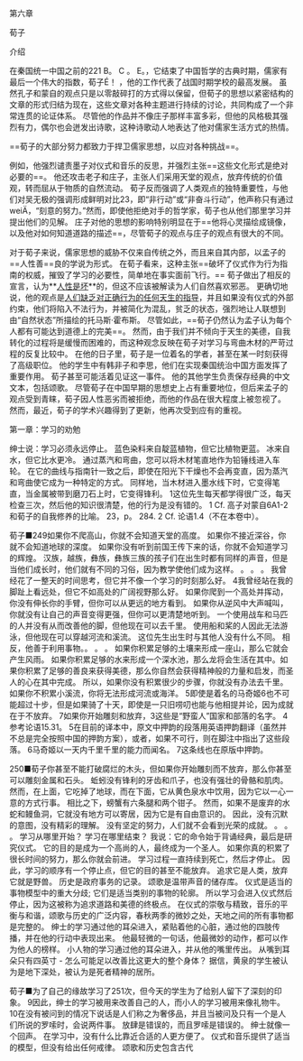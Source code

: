 第六章

荀子

介绍

在秦国统一中国之前的221 B。 C 。 E。，它结束了中国哲学的古典时期，儒家有最后一个伟大的指数，荀子É！ ，他的工作代表了战国时期学校的最高发展。 虽然孔子和蒙自的观点只是以零敲碎打的方式得以保留，但荀子的思想以紧密结构的文章的形式归结为现在，这些文章对各种主题进行持续的讨论，共同构成了一个非常连贯的论证体系。 尽管他的作品并不像庄子那样丰富多彩，但他的风格极其强烈有力，偶尔也会迸发出诗歌，这种诗歌动人地表达了他对儒家生活方式的热情。 

==荀子的大部分努力都致力于捍卫儒家思想，以应对各种挑战==。

 例如，他强烈谴责墨子对仪式和音乐的反思，并强烈主张==这些文化形式是绝对必要的==。 他还攻击老子和庄子，主张人们采用天堂的观点，放弃传统的价值观，转而屈从于物质的自然流动。 荀子反而强调了人类观点的独特重要性，与他们对吴无极的强调形成鲜明对比23，即“非行动”或“非奋斗行动”，他声称只有通过weiÄ，“刻意的努力。”然而，即使他拒绝对手的哲学家，荀子也从他们那里学习并提出他们的见解。 庄子对他的思想的影响特别明显在于==他将心灵描绘成镜像，以及他对如何知道道路的描述==，尽管荀子的观点与庄子的观点有很大的不同。 

对于荀子来说，儒家思想的威胁不仅来自传统之外，而且来自其内部，以孟子的==人性善==良的学说为形式。 在荀子看来，这种主张==破坏了仪式作为行为指南的权威，摧毁了学习的必要性，简单地在事实面前飞行。== 荀子做出了相反的宣言，认为**<u>人性是坏</u>**的，但这不应该被解读为人们自然喜欢邪恶。 更确切地说，他的观点是<u>人们缺乏对正确行为的任何天生的指导</u>，并且如果没有仪式的外部约束，他们将陷入不法行为，并被简化为混乱，贫乏的状态，强烈地让人联想到由“自然状态”所描绘的托马斯·霍布斯。 尽管如此，==荀子仍然认为孟子认为每个人都有可能达到道德上的完美==。 然而，由于我们并不倾向于天生的美德，自我转化的过程将是缓慢而困难的，而这种观念反映在荀子对学习与弯曲木材的严苛过程的反复比较中。 在他的日子里，荀子是一位着名的学者，甚至在某一时刻获得了高级职位。 他的学生中有韩非子和李思，他们在实现秦国统治中国方面发挥了重要作用。 荀子甚至可能活着见证这一事件。 他的其他学生负责保存经典的中文文本，包括颂歌。 尽管荀子在中国早期的思想史上占有重要地位，但后来孟子的观点受到青睐，荀子因人性恶劣而被拒绝，而他的作品在很大程度上被忽视了。 然而，最近，荀子的学术兴趣得到了更新，他再次受到应有的重视。 



第一章：学习的劝勉

绅士说：学习必须永远停止。 蓝色染料来自靛蓝植物，但它比植物更蓝。 冰来自水，但它比水更冷。 通过蒸汽和弯曲，您可以将木材笔直地作为铅锤线进入车轮。 在它的曲线与指南针一致之后，即使在阳光下干燥也不会再变直，因为蒸汽和弯曲使它成为一种特定的方式。 同样地，当木材进入墨水线下时，它变得笔直，当金属被带到磨刀石上时，它变得锋利。 1这位先生每天都学得很广泛，每天检查三次，然后他的知识很清楚，他的行为是没有错的。 1 Cf. 高子对蒙自6A1-2和荀子的自我修养的比喻。 23，p。 284. 2 Cf. 论语1.4（不在本卷中）。

荀子■249如果你不爬高山，你就不会知道天堂的高度。 如果你不接近深谷，你就不会知道地球的深度。 如果你没有听到前国王传下来的话，你就不会知道学习的辉煌。 汉族，越族，彝族，彝族三族的孩子们在出生时都有同样的声音，但是当他们成长时，他们就有不同的习俗，因为教学使他们成为这样。 。 。 。 我曾经花了一整天的时间思考，但它并不像一个学习的时刻那么好。 4我曾经站在我的脚趾上看远处，但它不如高处的广阔视野那么好。 如果你爬到一个高处并挥动，你没有伸长你的手臂，但你可以从更远的地方看到。 如果你从逆风中大声喊叫，你就没有让自己的声音变得更强，但你可以更清楚地听到。 一个使用战车和马匹的人并没有从而改善他的脚，但他现在可以去千里。 使用船和桨的人因此无法游泳，但他现在可以穿越河流和溪流。 这位先生出生时与其他人没有什么不同。 相反，他善于利用事物。。 。 。 如果你积累足够的土壤来形成一座山，那么它就会产生风雨。 如果你积累足够的水来形成一个深水池，那么龙将会生活在其中。如果你积累了足够的善良来获得美德，那么你自然会获得精神般的力量和启发，而圣人的心在其中完成。 所以，如果你没有积累很少的步骤，你就没有办法去千里。 如果你不积累小溪流，你将无法形成河流或海洋。 5即使是着名的马奇姬6也不可能超过十步，但是如果骑了十天，即使是一只旧唠叨也能与他相提并论，因为成就在于不放弃。 7如果你开始雕刻和放弃，3这些是“野蛮人”国家和部落的名字。 4参考论语15.31。 5在目前的译本中，原文中押韵的段落用英语押韵翻译（虽然并不总是完全按照中国的押韵方案），或者，如果不可行，则在脚注中指出了这些段落。 6马奇姬以一天内千里千里的能力而闻名。 7这条线也在原版中押韵。

250■荀子你甚至不能打破腐烂的木头，但如果你开始雕刻而不放弃，那么你甚至可以雕刻金属和石头。 蚯蚓没有锋利的牙齿和爪子，也没有强壮的骨骼和肌肉。 然而，在上面，它吃掉了地球，而在下面，它从黄色泉水中饮用，因为它以一心一意的方式行事。 相比之下，螃蟹有六条腿和两个钳子。 然而，如果不是废弃的水蛇和鳗鱼洞，它就没有地方可以寄居，因为它是有自由意识的。 因此，没有沉默的意图，没有精彩的理解。 没有坚定的努力，人们就不会看到光荣的成就。 。 。 。 学习从哪里开始？ 学习在哪里结束？ 我说：它的命令始于背诵经典，最后是研究仪式。 它的目的是成为一个高尚的人，最终成为一个圣人。 如果你真的积累了很长时间的努力，那么你就会前进。 学习过程一直持续到死亡，然后才停止。 因此，学习的顺序有一个停止点，但它的目的甚至不能放弃。 追求它是人类，放弃它就是野兽。 历史是政府事务的记录。 颂歌是温带声音的储存库。 仪式是适当的事物模型中的重大分歧; 它们是适当类别的事物的轮廓。 所以学习会进入仪式然后停止，因为这被称为追求道路和美德的终极点。 在仪式的崇敬与精致，音乐的平衡与和谐，颂歌与历史的广泛内容，春秋两季的微妙之处，天地之间的所有事物都是完整的。 绅士的学习通过他的耳朵进入，紧贴着他的心脏，通过他的四肢传播，并在他的行动中表现出来。 他最轻微的一句话，他最微妙的动作，都可以作为他人的榜样。 小人物的学习通过他的耳朵进入，并从他的嘴里传出。 从嘴到耳朵只有四英寸 - 怎么可能足以改善比这更大的整个身体？ 据信，黄泉的学生被认为是地下深处，被认为是死者精神的居所。

荀子■为了自己的缘故学习了251次，但今天的学生为了给别人留下了深刻的印象。 9因此，绅士的学习被用来改善自己的人，而小人的学习被用来像礼物牛。 10在没有被问到的情况下说话是人们称之为奢侈品，并且当被问及只有一个是人们所说的罗嗦时，会说两件事。 放肆是错误的，而且罗嗦是错误的。 绅士就像一个回声。 在学习中，没有什么比靠近合适的人更方便了。 仪式和音乐提供了适当的模型，但没有给出任何戒律。 颂歌和历史包含古代
























